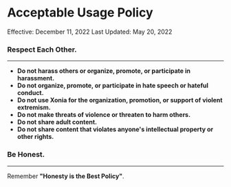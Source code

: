 # Acceptable Usage Policy

Effective: December 11, 2022
Last Updated: May 20, 2022

### Respect Each Other.

---

- **Do not harass others or organize, promote, or participate in harassment.**
- **Do not organize, promote, or participate in hate speech or hateful conduct.**
- **Do not use Xonia for the organization, promotion, or support of violent extremism.**
- **Do not make threats of violence or threaten to harm others.**
- **Do not share adult content.**
- **Do not share content that violates anyone's intellectual property or other rights.**

### Be Honest.

---

Remember **"Honesty is the Best Policy"**.
